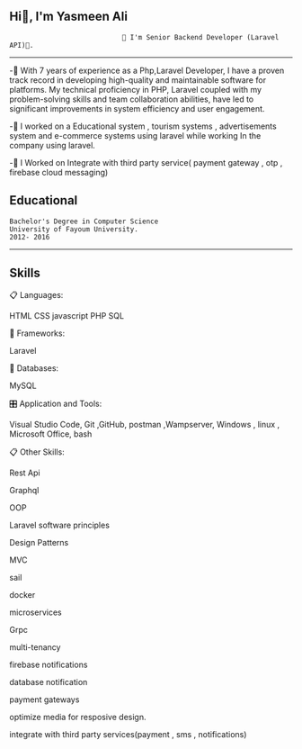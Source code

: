 ## Hi👋, I'm Yasmeen Ali

                                🌟 I'm Senior Backend Developer (Laravel API)🌟.
---
 -🌱 With 7 years of experience as a  Php,Laravel Developer, I have a proven track record in developing high-quality and maintainable software for  platforms.
 My technical proficiency in PHP, Laravel coupled with my problem-solving skills and team collaboration abilities, have led to significant improvements in system efficiency and user engagement.

-🔭 I worked on a Educational system , tourism systems , advertisements system and e-commerce systems  using laravel while working In the company using laravel.

-🔭 I Worked on Integrate with third party service( payment gateway , otp , firebase cloud messaging)


Educational
---
```
Bachelor's Degree in Computer Science
University of Fayoum University.
2012- 2016
```
---
 Skills
 ---
 📋 Languages:

 HTML CSS javascript  PHP SQL

🎨 Frameworks:

 Laravel 

💾 Databases:

  MySQL

🎛️ Application and Tools:

Visual Studio Code, Git ,GitHub, postman ,Wampserver, Windows , linux , Microsoft Office, bash

📋 Other Skills:

Rest Api

Graphql

OOP

Laravel software principles

Design Patterns

MVC

sail

docker

microservices

Grpc

multi-tenancy

firebase notifications

database notification

payment gateways

optimize media for resposive design.

integrate with third party services(payment , sms , notifications)






<!--z
**YasmeenAli31/YasmeenAli31** is a ✨ _special_ ✨ repository because its `README.md` (this file) appears on your GitHub profile.

Here are some ideas to get you started:

- 🔭 I’m currently working on ...
- 🌱 I’m currently learning ...
- 👯 I’m looking to collaborate on ...
- 🤔 I’m looking for help with ...
- 💬 Ask me about ...
- 📫 How to reach me: ...
- 😄 Pronouns: ...
- ⚡ Fun fact: ...
-->
